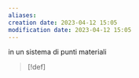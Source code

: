 ```yaml
---
aliases: 
creation date: 2023-04-12 15:05
modification date: 2023-04-12 15:05
---
```

in un sistema di punti materiali
>[!def]



